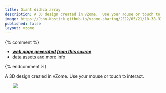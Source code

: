 ```yaml
---
title: Giant dideca array
description: A 3D design created in vZome.  Use your mouse or touch to interact.
image: https://John-Kostick.github.io/vzome-sharing/2022/05/21/10-38-32-Giant-dideca-array/Giant-dideca-array.png
published: false
layout: vzome
---
```


{% comment %}
 - [***web page generated from this source***](<https://John-Kostick.github.io/vzome-sharing/2022/05/21/Giant-dideca-array-10-38-32.html>)
 - [data assets and more info](<https://github.com/John-Kostick/vzome-sharing/tree/main/2022/05/21/10-38-32-Giant-dideca-array/>)
 
{% endcomment %}

A 3D design created in vZome.  Use your mouse or touch to interact.

<vzome-viewer style="width: 87%; height: 60vh; margin: 5%"
       src="https://John-Kostick.github.io/vzome-sharing/2022/05/21/10-38-32-Giant-dideca-array/Giant-dideca-array.vZome" >
  <img src="https://John-Kostick.github.io/vzome-sharing/2022/05/21/10-38-32-Giant-dideca-array/Giant-dideca-array.png" />
</vzome-viewer>
